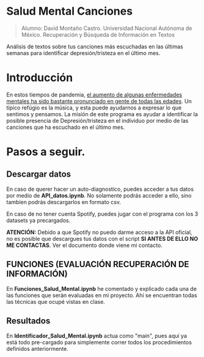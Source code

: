 # Salud Mental Canciones
 > Alumno: David Montaño Castro. 
 > Universidad Nacional Autónoma de México. 
 > Recuperación y Búsqueda de Información en Textos

 Análisis de textos sobre tus canciones más escuchadas en las últimas semanas para identificar depresión/tristeza en el último mes. 

# Introducción
En estos tiempos de pandemia, [el aumento de algunas enfermedades mentales ha sido bastante pronunciado en gente de todas las edades](https://www.imss.gob.mx/prensa/archivo/202107/301). Un típico refúgio es la música, y esta puede ayudarnos a expresar lo que sentimos y pensamos. La misión de este programa es ayudar a identificar la posible presencia de Depresión/tristeza en el individuo por medio de las canciones que ha escuchado en el último mes. 

# Pasos a seguir.

## Descargar datos

En caso de querer hacer un auto-diagnostico, puedes acceder a tus datos por medio de __API_datos.ipynb__. No solamente podrás acceder a ello, sino tambíen podrás descargarlos en formato csv. 

En caso de no tener cuenta Spotify, puedes jugar con el programa con los 3 datasets ya precargados. 

__ATENCIÓN:__ Debido a que Spotify no puedo darme acceso a la API oficial, no es posible que descargues tus datos con el script __SI ANTES DE ELLO NO ME CONTACTAS__. Ver el documento donde viene mi contacto. 

## FUNCIONES (EVALUACIÓN RECUPERACIÓN DE INFORMACIÓN)

En __Funciones_Salud_Mental.ipynb__ he comentado y explicado cada una de las funciones que serán evaluadas en mi proyecto. Ahí se encuentran todas las técnicas que ocupé vistas en clase. 

## Resultados

En __Identificador_Salud_Mental.ipynb__ actua como "main", pues aquí ya está todo pre-cargado para simplemente correr todos los procedimientos definidos anteriormente. 

